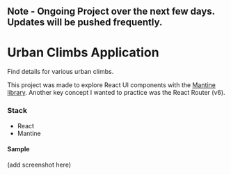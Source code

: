 ## Note - Ongoing Project over the next few days. Updates will be pushed frequently. 

# Urban Climbs Application

Find details for various urban climbs.

This project was made to explore React UI components with the [Mantine library](https://ui.mantine.dev/). Another key concept I wanted to practice was the React Router (v6). 

### Stack
* React
* Mantine

#### Sample
(add screenshot here)
